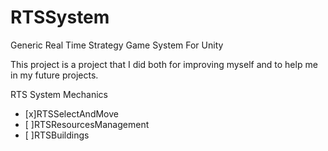 # RTSSystem

Generic Real Time Strategy Game System For Unity 

This project is a project that I did both for improving myself and to help me in my future projects.


RTS System Mechanics


- [x]RTSSelectAndMove
- [ ]RTSResourcesManagement
- [ ]RTSBuildings
